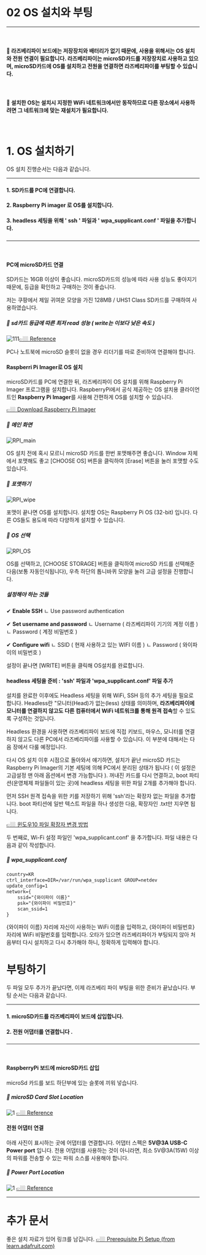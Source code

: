 # 02 OS 설치와 부팅
---
<br>

#### 🍓 라즈베리파이 보드에는 저장장치와 배터리가 없기 때문에, 사용을 위해서는 OS 설치와 전원 연결이 필요합니다. 라즈베리파이는 microSD카드를 저장장치로 사용하고 있으며, microSD카드에 OS를 설치하고 전원을 연결하면 라즈베리파이를 부팅할 수 있습니다.
<br>

#### 🍓 설치한 OS는 설치시 지정한 WiFi 네트워크에서만 동작하므로 다른 장소에서 사용하려면 그 네트워크에 맞는 재설치가 필요합니다.
<br>

# 1. OS 설치하기

OS 설치 진행순서는 다음과 같습니다.

---

#### 1. SD카드를 PC에 연결합니다.
#### 2. Raspberry Pi imager 로 OS를 설치합니다.
#### 3. headless 세팅을 위해 ' ssh ' 파일과 ' wpa_supplicant.conf ' 파일을 추가합니다.

###

---
<br>

#### PC에 microSD카드 연결
SD카드는 16GB 이상이 좋습니다. microSD카드의 성능에 따라 사용 성능도 좋아지기 때문에, 등급을 확인하고 구매하는 것이 좋습니다.

저는 쿠팡에서 제일 귀여운 모양을 가진 128MB / UHS1 Class SD카드를 구매하여 사용하였습니다.
<br>

##### 🎨 sd카드 등급에 따른 최저 read 성능 ( write는 이보다 낮은 속도 )
![111](https://t1.daumcdn.net/cfile/tistory/99A45E4D5D8327B52C)[👉🏼 Reference](https://stylezineblog.com/4478)
<br>

PC나 노트북에 microSD 슬롯이 없을 경우 리더기를 따로 준비하여 연결해야 합니다.
<br>

#### Raspberri Pi Imager로 OS 설치

microSD카드를 PC에 연결한 뒤, 라즈베리파이 OS 설치를 위해 Raspberry Pi Imager 프로그램을 설치합니다. RaspberryPi에서 공식 제공하는 OS 설치용 클라이언트인 **Raspberry Pi Imager**를 사용해 간편하게 OS를 설치할 수 있습니다. 

[👉🏼 Download Raspberry Pi Imager](https://www.raspberrypi.com/software/)
##### 🎨 메인 화면
![RPI_main](https://i.imgur.com/ItSBZJE.png)
<br>

OS 설치 전에 혹시 모르니 microSD 카드를 한번 포맷해주면 좋습니다. Window 자체에서 포맷해도 좋고 [CHOOSE OS] 버튼을 클릭하여 [Erase] 버튼을 눌러 포맷할 수도 있습니다.
##### 🎨 포맷하기
![RPI_wipe](https://i.imgur.com/aFyk3rF.png)
<br>

포맷이 끝나면 OS를 설치합니다. 설치할 OS는 Raspberry Pi OS (32-bit) 입니다. 다른 OS들도 용도에 따라 다양하게 설치할 수 있습니다.

##### 🎨 OS 선택
![RPI_OS](https://i.imgur.com/bZTWGCM.png)
<br>

OS를 선택하고, [CHOOSE STORAGE] 버튼을 클릭하여 microSD 카드를 선택해준 다음(보통 자동인식됩니다), 우측 하단의 톱니바퀴 모양을 눌러 고급 설정을 진행합니다.
<br>

##### 설정해야 하는 것들
✔ **Enable SSH** 
ㄴ Use password authentication

✔ **Set username and password**
ㄴ Username ( 라즈베리파이 기기의 계정 이름 )
ㄴ Password ( 계정 비밀번호 )

✔ **Configure wifi**
ㄴ SSID ( 현재 사용하고 있는 WIFI 이름 )
ㄴ Password ( 와이파이의 비밀번호 )
<br>

설정이 끝나면 [WRITE] 버튼을 클릭해 OS설치를 완료합니다.
<br>

#### headless 세팅을 준비 : 'ssh' 파일과 'wpa_supplicant.conf' 파일 추가

설치를 완료한 이후에도 Headless 세팅을 위해 WiFi, SSH 등의 추가 세팅을 필요로 합니다. Headless란 "모니터(Head)가 없는(less) 상태를 의미하며, **라즈베리파이에 모니터를 연결하지 않고도 다른 컴퓨터에서 WiFi 네트워크를 통해 원격 접속**할 수 있도록 구성하는 것입니다. 

Headless 환경을 사용하면 라즈베리파이 보드에 직접 키보드, 마우스, 모니터를 연결하지 않고도 다른 PC에서 라즈베리파이를 사용할 수 있습니다. 이 부분에 대해서는 다음 장에서 다룰 예정입니다.
<br>

다시 OS 설치 이후 시점으로 돌아와서 얘기하면, 설치가 끝난 microSD 카드는 Raspberry Pi Imager의 기본 세팅에 의해 PC에서 분리된 상태가 됩니다 ( 이 설정은 고급설정 맨 아래 옵션에서 변경 가능합니다 ). 
꺼내진 카드를 다시 연결하고, boot 파티션(운영체제 파일들이 있는 곳)에 headless 세팅을 위한 파일 2개를 추가해야 합니다.

먼저 SSH 원격 접속을 위한 키를 저장하기 위해 'ssh'라는 확장자 없는 파일을 추가합니다. boot 파티션에 일반 텍스트 파일을 하나 생성한 다음, 확장자인 .txt만 지우면 됩니다.

[👉🏼 윈도우10 파일 확장자 변경 방법](https://jsix.tistory.com/1099)
<br>

두 번째로, Wi-Fi 설정 파일인 'wpa_supplicant.conf' 을 추가합니다. 파일 내용은 다음과 같이 작성합니다.
<br>

##### 📄 wpa_supplicant.conf
```txt
country=KR
ctrl_interface=DIR=/var/run/wpa_supplicant GROUP=netdev
update_config=1
network={
    ssid="{와이파이 이름}"
    psk="{와이파이 비밀번호}"
    scan_ssid=1
}
```

{와이파이 이름} 자리에 자신이 사용하는 WiFi 이름을 입력하고, {와이파이 비밀번호} 자리에 WiFi 비밀번호를 입력합니다. 오타가 있으면 라즈베리파이가 부팅되지 않아 처음부터 다시 설치하고 다시 추가해야 하니, 정확하게 입력해야 합니다.
<br>

# 부팅하기

두 파일 모두 추가가 끝났다면, 이제 라즈베리 파이 부팅을 위한 준비가 끝났습니다.
부팅 순서는 다음과 같습니다.

---

#### 1. microSD카드를 라즈베리파이 보드에 삽입합니다.
#### 2. 전원 어댑터를 연결합니다 .

###

---
<br>

#### RaspberryPi 보드에 microSD카드 삽입
microSd 카드를 보드 하단부에 있는 슬롯에 끼워 넣습니다.
<br>

##### 🎨 microSD Card Slot Location
![1](https://miro.medium.com/max/530/1*TebgNvc9qWsTGL7LWd0L-w.jpeg)
[👉🏼 Reference](https://naokishibuya.medium.com/raspberry-pi-3-for-the-first-time-50634b115620)
<br>

#### 전원 어댑터 연결

아래 사진이 표시하는 곳에 어댑터를 연결합니다. 어댑터 스펙은 **5V@3A USB-C Power port** 입니다. 전용 어댑터를 사용하는 것이 아니라면, 최소 5V@3A(15W) 이상의 파워를 전송할 수 있는 파워 소스를 사용해야 합니다.

##### 🎨 Power Port Location
![1](https://www.howtogeek.com/wp-content/uploads/2021/09/raspberry-pi-power-port.jpg?trim=1,1&bg-color=000&pad=1,1)
[👉🏼 Reference](https://worldrepublicnews.com/how-to-turn-raspberry-pi-on-and-off/)
<br>


---
# 추가 문서

좋은 설치 자료가 있어 링크를 남깁니다.
[👉🏼 Prerequisite Pi Setup (from learn.adafruit.com)](https://learn.adafruit.com/circuitpython-on-raspberrypi-linux/installing-circuitpython-on-raspberry-pi)
<br>